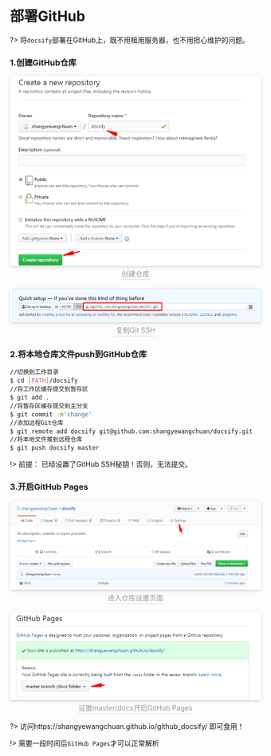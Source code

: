 # 部署GitHub

?> 将`docsify`部署在GitHub上，既不用租用服务器，也不用担心维护的问题。

### 1.创建GitHub仓库

  <center>
    <img style="border-radius: 0.3125em;
    box-shadow: 0 2px 4px 0 rgba(34,36,38,.12),0 2px 10px 0 rgba(34,36,38,.08);" 
    src="https://raw.githubusercontent.com/shangyewangchuan/material/master/img/github_1.png">
    <br>
    <div style="color:orange; border-bottom: 1px solid #d9d9d9;
    display: inline-block;
    color: #999;
    padding: 2px;">创建仓库</div>
 </center>

 <br>

   <center>
    <img style="border-radius: 0.3125em;
    box-shadow: 0 2px 4px 0 rgba(34,36,38,.12),0 2px 10px 0 rgba(34,36,38,.08);" 
    src="https://raw.githubusercontent.com/shangyewangchuan/material/master/img/github_2.png">
    <br>
    <div style="color:orange; border-bottom: 1px solid #d9d9d9;
    display: inline-block;
    color: #999;
    padding: 2px;">复制Git SSH</div>
 </center>

### 2.将本地仓库文件push到GitHub仓库

```bash
//切换到工作目录
$ cd [PATH]/docsify
//将工作区缓存提交到暂存区
$ git add .
//将暂存区缓存提交到主分支
$ git commit -m'change'
//添加远程Git仓库
$ git remote add docsify git@github.com:shangyewangchuan/docsify.git
//将本地文件推到远程仓库
$ git push docsify master
```

!> 前提： 已经设置了GitHub SSH秘钥！否则，无法提交。

### 3.开启GitHub Pages

   <center>
    <img style="border-radius: 0.3125em;
    box-shadow: 0 2px 4px 0 rgba(34,36,38,.12),0 2px 10px 0 rgba(34,36,38,.08);" 
    src="https://raw.githubusercontent.com/shangyewangchuan/material/master/img/github_3.png">
    <br>
    <div style="color:orange; border-bottom: 1px solid #d9d9d9;
    display: inline-block;
    color: #999;
    padding: 2px;">进入仓库设置页面</div>
  </center>

<br>

   <center>
    <img style="border-radius: 0.3125em;
    box-shadow: 0 2px 4px 0 rgba(34,36,38,.12),0 2px 10px 0 rgba(34,36,38,.08);" 
    src="https://raw.githubusercontent.com/shangyewangchuan/material/master/img/github_4.png">
    <br>
    <div style="color:orange; border-bottom: 1px solid #d9d9d9;
    display: inline-block;
    color: #999;
    padding: 2px;">设置master/docs开启GitHub Pages</div>
  </center>




?> 访问https://shangyewangchuan.github.io/github_docsify/ 即可食用！

!> 需要一段时间后`GitHub Pages`才可以正常解析